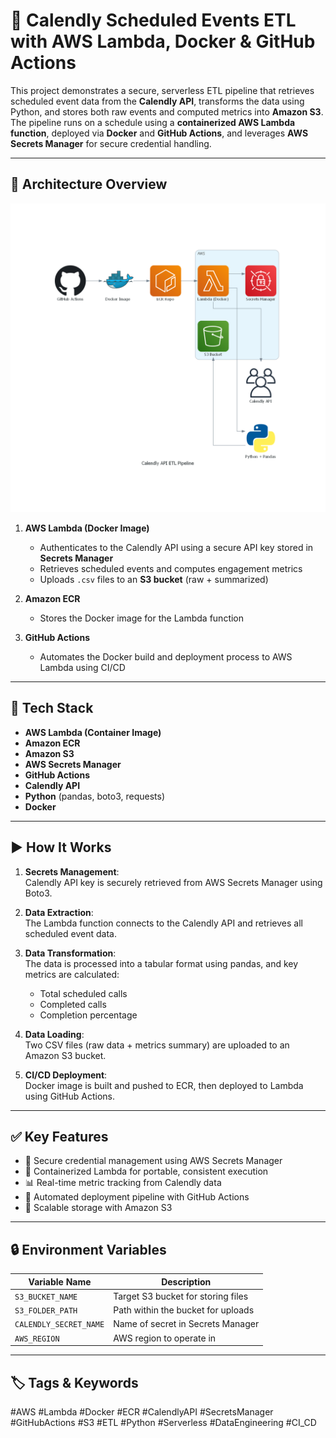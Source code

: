 # 📆 Calendly Scheduled Events ETL with AWS Lambda, Docker & GitHub Actions

This project demonstrates a secure, serverless ETL pipeline that retrieves scheduled event data from the **Calendly API**, transforms the data using Python, and stores both raw events and computed metrics into **Amazon S3**. The pipeline runs on a schedule using a **containerized AWS Lambda function**, deployed via **Docker** and **GitHub Actions**, and leverages **AWS Secrets Manager** for secure credential handling.

---

## 🧩 Architecture Overview

![Architecture](diagrams/architecture.png)

1. **AWS Lambda (Docker Image)**  
   - Authenticates to the Calendly API using a secure API key stored in **Secrets Manager**  
   - Retrieves scheduled events and computes engagement metrics  
   - Uploads `.csv` files to an **S3 bucket** (raw + summarized)

2. **Amazon ECR**  
   - Stores the Docker image for the Lambda function

3. **GitHub Actions**  
   - Automates the Docker build and deployment process to AWS Lambda using CI/CD

---

## 🔧 Tech Stack

- **AWS Lambda (Container Image)**
- **Amazon ECR**
- **Amazon S3**
- **AWS Secrets Manager**
- **GitHub Actions**
- **Calendly API**
- **Python** (pandas, boto3, requests)
- **Docker**


---

## ▶️ How It Works

1. **Secrets Management**:  
   Calendly API key is securely retrieved from AWS Secrets Manager using Boto3.

2. **Data Extraction**:  
   The Lambda function connects to the Calendly API and retrieves all scheduled event data.

3. **Data Transformation**:  
   The data is processed into a tabular format using pandas, and key metrics are calculated:
   - Total scheduled calls
   - Completed calls
   - Completion percentage

4. **Data Loading**:  
   Two CSV files (raw data + metrics summary) are uploaded to an Amazon S3 bucket.

5. **CI/CD Deployment**:  
   Docker image is built and pushed to ECR, then deployed to Lambda using GitHub Actions.

---

## ✅ Key Features

- 🔐 Secure credential management using AWS Secrets Manager
- 🐳 Containerized Lambda for portable, consistent execution
- 📊 Real-time metric tracking from Calendly data
- 🚀 Automated deployment pipeline with GitHub Actions
- 💾 Scalable storage with Amazon S3

---

## 🔒 Environment Variables

| Variable Name           | Description                          |
|------------------------|--------------------------------------|
| `S3_BUCKET_NAME`       | Target S3 bucket for storing files   |
| `S3_FOLDER_PATH`       | Path within the bucket for uploads   |
| `CALENDLY_SECRET_NAME` | Name of secret in Secrets Manager    |
| `AWS_REGION`           | AWS region to operate in             |

---

## 🏷️ Tags & Keywords
#AWS #Lambda #Docker #ECR #CalendlyAPI #SecretsManager #GitHubActions #S3 #ETL #Python #Serverless #DataEngineering #CI_CD
